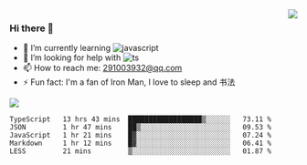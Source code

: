 <img align='right' src='https://github-readme-stats.vercel.app/api?username=niaogege&show_icons=true&theme=radical'/>

### Hi there 👋

- 🌱 I’m currently learning ![javascript](https://img.shields.io/badge/javacript-learn-orange)
- 🤔 I’m looking for help with ![ts](https://img.shields.io/badge/ts-learn-yellow)
- 📫 How to reach me: 291003932@qq.com
- ⚡ Fun fact:  I'm a fan of Iron Man, I love to sleep and 书法

![](https://github-readme-stats.vercel.app/api/top-langs/?username=niaogege&layout=compact)

<!--START_SECTION:waka-->
```text
TypeScript   13 hrs 43 mins  ██████████████████▒░░░░░░   73.11 % 
JSON         1 hr 47 mins    ██▒░░░░░░░░░░░░░░░░░░░░░░   09.53 % 
JavaScript   1 hr 21 mins    █▓░░░░░░░░░░░░░░░░░░░░░░░   07.24 % 
Markdown     1 hr 12 mins    █▓░░░░░░░░░░░░░░░░░░░░░░░   06.41 % 
LESS         21 mins         ▒░░░░░░░░░░░░░░░░░░░░░░░░   01.87 % 
```
<!--END_SECTION:waka-->
